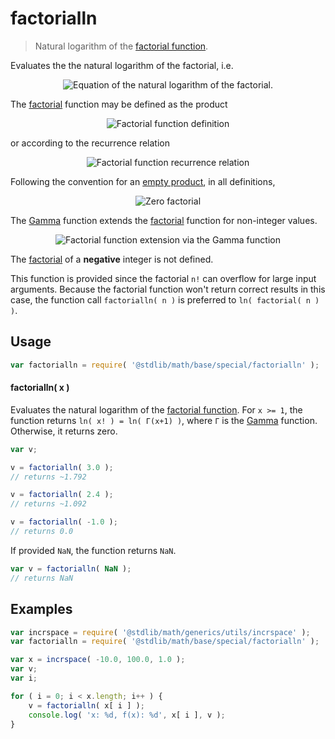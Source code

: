 factorialln
===

> Natural logarithm of the [factorial function][factorial-function].

<!-- <intro> -->

Evaluates the the natural logarithm of the factorial, i.e.

<!-- <equation class="equation" label="eq:factorialln_function" align="center" raw="f(n)=\ln (n!)" alt="Equation of the natural logarithm of the factorial."> -->

<div class="equation" align="center" data-raw-text="f(n)=\ln (n!)" data-equation="eq:factorialln_equation">
    <img src="" alt="Equation of the natural logarithm of the factorial.">
    <br>
</div>

<!-- </equation> -->

The [factorial][factorial-function] function may be defined as the product

<!-- <equation class="equation" label="eq:factorial_function" align="center" raw="n! = \prod_{k=1}^n k" alt="Factorial function definition"> -->

<div class="equation" align="center" data-raw-text="n! = \prod_{k=1}^n k" data-equation="eq:factorial_function">
    <img src="" alt="Factorial function definition">
    <br>
</div>

<!-- </equation> -->

or according to the recurrence relation

<!-- <equation class="equation" label="eq:factorial_recurrence_relation" align="center" raw="n! = \begin{cases}1 &amp; \textrm{if } n = 0,\\(n-1)! \times n &amp; \textrm{if } n > 1\end{cases}" alt="Factorial function recurrence relation"> -->

<div class="equation" align="center" data-raw-text="n! = \begin{cases}1 &amp; \textrm{if } n = 0,\\(n-1)! \times n &amp; \textrm{if } n > 1\end{cases}" data-equation="eq:factorial_recurrence_relation">
    <img src="" alt="Factorial function recurrence relation">
    <br>
</div>

<!-- </equation> -->

Following the convention for an [empty product][empty-product], in all definitions,

<!-- <equation class="equation" label="eq:zero_factorial" align="center" raw="0! = 1" alt="Zero factorial"> -->

<div class="equation" align="center" data-raw-text="0! = 1" data-equation="eq:zero_factorial">
    <img src="" alt="Zero factorial">
    <br>
</div>

<!-- </equation> -->

The [Gamma][gamma-function] function extends the [factorial][factorial-function] function for non-integer values.

<!-- <equation class="equation" label="eq:factorial_function_and_gamma" align="center" raw="n! = \Gamma(n+1)" alt="Factorial function extension via the Gamma function"> -->

<div class="equation" align="center" data-raw-text="n! = \Gamma(n+1)" data-equation="eq:factorial_function_and_gamma">
    <img src="" alt="Factorial function extension via the Gamma function">
    <br>
</div>

<!-- </equation> -->

The [factorial][factorial-function] of a __negative__ integer is not defined.

This function is provided since the factorial `n!` can overflow for large input arguments. Because the factorial function won't return correct results in this case,  the function call `factorialln( n )` is  preferred to `ln( factorial( n ) )`.

<!-- </intro> -->

<!-- <usage> -->

## Usage

``` javascript
var factorialln = require( '@stdlib/math/base/special/factorialln' );
```


#### factorialln( x )

Evaluates the natural logarithm of the [factorial function][factorial-function]. For `x >= 1`, the function returns `ln( x! ) = ln( Γ(x+1) )`, where `Γ` is the [Gamma][gamma-function] function. Otherwise, it returns zero.

``` javascript
var v;

v = factorialln( 3.0 );
// returns ~1.792

v = factorialln( 2.4 );
// returns ~1.092

v = factorialln( -1.0 );
// returns 0.0
```

If provided `NaN`, the function returns `NaN`.

``` javascript
var v = factorialln( NaN );
// returns NaN
```

<!-- </usage> -->

<!-- <examples> -->

## Examples

``` javascript
var incrspace = require( '@stdlib/math/generics/utils/incrspace' );
var factorialln = require( '@stdlib/math/base/special/factorialln' );

var x = incrspace( -10.0, 100.0, 1.0 );
var v;
var i;

for ( i = 0; i < x.length; i++ ) {
    v = factorialln( x[ i ] );
    console.log( 'x: %d, f(x): %d', x[ i ], v );
}
```

<!-- </examples> -->

<!-- <links> -->

[gamma-function]: https://en.wikipedia.org/wiki/Gamma_Function
[factorial-function]: https://en.wikipedia.org/wiki/Factorial
[empty-product]: https://en.wikipedia.org/wiki/Empty_product

<!-- </links> -->
